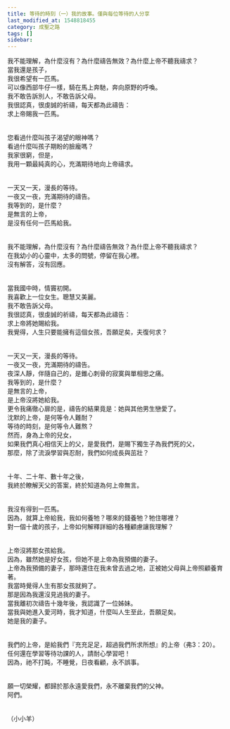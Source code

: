 ```yaml
---
title: 等待的時刻（一）我的故事。僅與每位等待的人分享
last_modified_at: 1548818455
category: 成聖之路
tags: []
sidebar: 
---
```


<p>我不能理解，為什麼沒有？為什麼禱告無效？為什麼上帝不聽我禱求？<br/><!--more-->當我還是孩子，<br/>我很希望有一匹馬。<br/>可以像西部牛仔一樣，騎在馬上奔馳，奔向原野的呼喚。<br/>我不敢告訴別人，不敢告訴父母。<br/>我很認真，很虔誠的祈禱，每天都為此禱告：<br/>求上帝賜我一匹馬。<br/><br/><br/>您看過什麼叫孩子渴望的眼神嗎？<br/>看過什麼叫孩子期盼的臉龐嗎？<br/>我家很窮，但是，<br/>我用一顆最純真的心，充滿期待地向上帝禱求。<br/><br/><br/>一天又一天，漫長的等待。<br/>一夜又一夜，充滿期待的禱告。<br/>我等到的，是什麼？<br/>是無言的上帝，<br/>是沒有任何一匹馬給我。<br/><br/><br/>我不能理解，為什麼沒有？為什麼禱告無效？為什麼上帝不聽我禱求？<br/>在我幼小的心靈中，太多的問號，停留在我心裡。<br/>沒有解答，沒有回應。<br/><br/><br/>當我國中時，情竇初開。<br/>我喜歡上一位女生。聰慧又美麗。<br/>我不敢告訴父母。<br/>我很認真，很虔誠的祈禱，每天都為此禱告：<br/>求上帝將她賜給我。<br/>我覺得，人生只要能擁有這個女孩，吾願足矣，夫復何求？<br/><br/><br/>一天又一天，漫長的等待。<br/>一夜又一夜，充滿期待的禱告。<br/>夜深人靜，伴隨自己的，是錐心刺骨的寂寞與單相思之痛。<br/>我等到的，是什麼？<br/>是無言的上帝，<br/>是上帝沒將她給我。<br/>更令我痛徹心扉的是，禱告的結果竟是：她與其他男生戀愛了。<br/>沈默的上帝，是何等令人難耐？<br/>等待的時刻，是何等令人難熬？<br/>然而，身為上帝的兒女，<br/>如果我們真心相信天上的父，是愛我們，是賜下獨生子為我們死的父，<br/>那麼，除了流淚學習與忍耐，我們如何成長與茁壯？<br/><br/><br/>十年、二十年、數十年之後，<br/>我終於瞭解天父的答案，終於知道為何上帝無言。<br/><br/><br/>我沒有得到一匹馬。<br/>因為，就算上帝給我，我如何養牠？哪來的錢養牠？牠住哪裡？<br/>對一個十歲的孩子，上帝如何解釋詳細的各種顧慮讓我理解？<br/><br/><br/>上帝沒將那女孩給我。<br/>因為，雖然她是好女孩，但她不是上帝為我預備的妻子。<br/>上帝為我預備的妻子，那時還住在我未曾去過之地，正被她父母與上帝照顧養育著。<br/>我當時覺得人生有那女孩就夠了。<br/>那是因為我還沒見過我的妻子。<br/>當我離初次禱告十幾年後，我認識了一位姊妹。<br/>當我與她進入愛河時，我才知道，什麼叫人生至此，吾願足矣。<br/>她是我的妻子。<br/><br/><br/>我們的上帝，是給我們『充充足足，超過我們所求所想』的上帝（弗3：20）。<br/>任何還在學習等待功課的人，請耐心學習吧！<br/>因為，祂不打盹，不睡覺，日夜看顧，永不誤事。<br/><br/><br/>願一切榮耀，都歸於那永遠愛我們，永不離棄我們的父神。<br/>阿們。<br/><br/><br/>（小小羊）<br/></p>